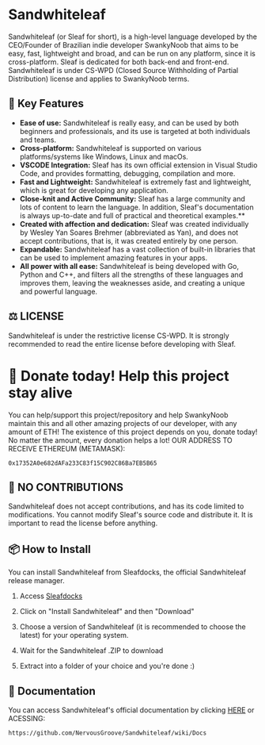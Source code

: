 # Sandwhiteleaf 
Sandwhiteleaf (or Sleaf for short), is a high-level language developed by the CEO/Founder of Brazilian indie developer SwankyNoob that aims to be easy, fast, lightweight and broad, and can be run on any platform, since it is cross-platform. Sleaf is dedicated for both back-end and front-end. Sandwhiteleaf is under CS-WPD (Closed Source Withholding of Partial Distribution) license and applies to SwankyNoob terms. 

## 🎯 Key Features
- **Ease of use:** Sandwhiteleaf is really easy, and can be used by both beginners and professionals, and its use is targeted at both individuals and teams.
- **Cross-platform:** Sandwhiteleaf is supported on various platforms/systems like Windows, Linux and macOs.
- **VSCODE Integration:** Sleaf has its own official extension in Visual Studio Code, and provides formatting, debugging, compilation and more.
- **Fast and Lightweight:** Sandwhiteleaf is extremely fast and lightweight, which is great for developing any application.
- **Close-knit and Active Community:** Sleaf has a large community and lots of content to learn the language. In addition, Sleaf's documentation is always up-to-date and full of practical and theoretical examples.**
- **Created with affection and dedication:**
Sleaf was created individually by Wesley Yan Soares Brehmer (abbreviated as Yan), and does not accept contributions, that is, it was created entirely by one person.
- **Expandable:** Sandwhiteleaf has a vast collection of built-in libraries that can be used to implement amazing features in your apps.
- **All power with all ease:** Sandwhiteleaf is being developed with Go, Python and C++, and filters all the strengths of these languages and improves them, leaving the weaknesses aside, and creating a unique and powerful language.

## ⚖️ LICENSE
Sandwhiteleaf is under the restrictive license CS-WPD. It is strongly recommended to read the entire license before developing with Sleaf.

# 💸 Donate today! Help this project stay alive
You can help/support this project/repository and help SwankyNoob maintain this and all other amazing projects of our developer, with any amount of ETH! The existence of this project depends on you, donate today! No matter the amount, every donation helps a lot! OUR ADDRESS TO RECEIVE ETHEREUM (METAMASK):
```text
0x17352A0e682dAFa233C83f15C902C86Ba7EB5B65
```

## 🔗 NO CONTRIBUTIONS
Sandwhiteleaf does not accept contributions, and has its code limited to modifications. You cannot modify Sleaf's source code and distribute it. It is important to read the license before anything.

## 📦 How to Install
You can install Sandwhiteleaf from Sleafdocks, the official Sandwhiteleaf release manager.

1. Access [Sleafdocks](https://nervousgroove.github.io/Sandwhiteleaf/root/docks.html)

2. Click on "Install Sandwhiteleaf" and then "Download"

3. Choose a version of Sandwhiteleaf (it is recommended to choose the latest) for your operating system.

4. Wait for the Sandwhiteleaf .ZIP to download

5. Extract into a folder of your choice and you're done :)

## 📖 Documentation
You can access Sandwhiteleaf's official documentation by clicking [HERE](https://github.com/NervousGroove/Sandwhiteleaf/wiki/Docs) or ACESSING:
```text
https://github.com/NervousGroove/Sandwhiteleaf/wiki/Docs
```
